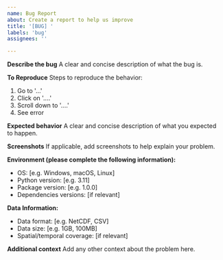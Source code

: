 ```yaml
---
name: Bug Report
about: Create a report to help us improve
title: '[BUG] '
labels: 'bug'
assignees: ''

---
```


**Describe the bug**
A clear and concise description of what the bug is.

**To Reproduce**
Steps to reproduce the behavior:
1. Go to '...'
2. Click on '....'
3. Scroll down to '....'
4. See error

**Expected behavior**
A clear and concise description of what you expected to happen.

**Screenshots**
If applicable, add screenshots to help explain your problem.

**Environment (please complete the following information):**
- OS: [e.g. Windows, macOS, Linux]
- Python version: [e.g. 3.11]
- Package version: [e.g. 1.0.0]
- Dependencies versions: [if relevant]

**Data Information:**
- Data format: [e.g. NetCDF, CSV]
- Data size: [e.g. 1GB, 100MB]
- Spatial/temporal coverage: [if relevant]

**Additional context**
Add any other context about the problem here.
